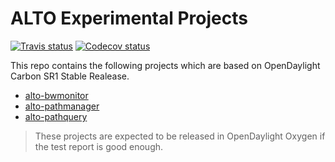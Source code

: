# ALTO Experimental Projects

[![Travis status](https://img.shields.io/travis/openalto/alto-experimental/odl-carbon-sr1.svg)](https://travis-ci.org/openalto/alto-experimental)
[![Codecov status](https://img.shields.io/codecov/c/github/openalto/alto-experimental/odl-carbon-sr1.svg)](https://codecov.io/gh/openalto/alto-experimental/branch/odl-carbon-sr1)

This repo contains the following projects which are based on OpenDaylight
Carbon SR1 Stable Realease.

- [alto-bwmonitor](alto-bwmonitor)
- [alto-pathmanager](alto-pathmanager)
- [alto-pathquery](alto-pathquery)

> These projects are expected to be released in OpenDaylight Oxygen if the test
report is good enough.
